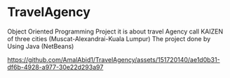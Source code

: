 # TravelAgency
Object Oriented Programming Project it is about travel Agency call KAIZEN of three cities (Muscat-Alexandrai-Kuala Lumpur)
The project done by Using Java (NetBeans)




https://github.com/AmalAbid1/TravelAgency/assets/151720140/ae1d0b31-df6b-4928-a977-30e22d293a97

